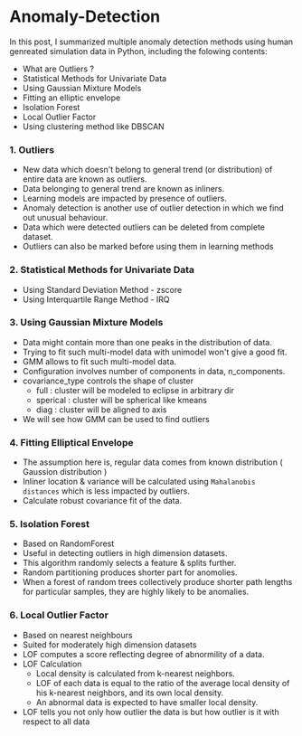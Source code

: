 # **Anomaly-Detection**
In this post, I summarized multiple anomaly detection methods using human genreated simulation data in Python, including the folowing contents:

* What are Outliers ?
* Statistical Methods for Univariate Data
* Using Gaussian Mixture Models
* Fitting an elliptic envelope
* Isolation Forest
* Local Outlier Factor
* Using clustering method like DBSCAN

### 1. Outliers
* New data which doesn't belong to general trend (or distribution) of entire data are known as outliers.
* Data belonging to general trend are known as inliners.
* Learning models are impacted by presence of outliers.
* Anomaly detection is another use of outlier detection in which we find out unusual behaviour.
* Data which were detected outliers can be deleted from complete dataset.
* Outliers can also be marked before using them in learning methods

### 2. Statistical Methods for Univariate Data
* Using Standard Deviation Method - zscore
* Using Interquartile Range Method - IRQ

### 3. Using Gaussian Mixture Models
* Data might contain more than one peaks in the distribution of data.
* Trying to fit such multi-model data with unimodel won't give a good fit.
* GMM allows to fit such multi-model data.
* Configuration involves number of components in data, n_components.
* covariance_type controls the shape of cluster
  - full : cluster will be modeled to eclipse in arbitrary dir
  - sperical : cluster will be spherical like kmeans
  - diag : cluster will be aligned to axis
* We will see how GMM can be used to find outliers

### 4. Fitting Elliptical Envelope
* The assumption here is, regular data comes from known distribution ( Gaussion distribution )
* Inliner location & variance will be calculated using `Mahalanobis distances` which is less impacted by outliers.
* Calculate robust covariance fit of the data.

### 5. Isolation Forest
* Based on RandomForest
* Useful in detecting outliers in high dimension datasets.
* This algorithm randomly selects a feature & splits further.
* Random partitioning produces shorter part for anomolies.
* When a forest of random trees collectively produce shorter path lengths for particular samples, they are highly likely to be anomalies.

### 6. Local Outlier Factor
* Based on nearest neighbours
* Suited for moderately high dimension datasets
* LOF computes a score reflecting degree of abnormility of a data.
* LOF Calculation
  - Local density is calculated from k-nearest neighbors.
  - LOF of each data is equal to the ratio of the average local density of his k-nearest neighbors, and its own local density.
  - An abnormal data is expected to have smaller local density.
* LOF tells you not only how outlier the data is but how outlier is it with respect to all data
